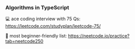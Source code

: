 ### Algorithms in TypeScript

💻 ace coding interview with 75 Qs: https://leetcode.com/studyplan/leetcode-75/

💎 most beginner-friendly list: https://neetcode.io/practice?tab=neetcode250